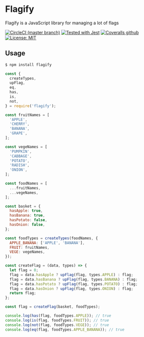 # Flagify

Flagify is a JavaScript library for managing a lot of flags 

[![CircleCI (master branch)](https://circleci.com/gh/flagify/flagify/tree/master.svg?style=shield)](https://circleci.com/gh/flagify/flagify)
[![Tested with Jest](https://img.shields.io/badge/tested_with-Jest-99424f.svg)](https://github.com/facebook/jest)
[![Coveralls github](https://img.shields.io/codecov/c/github/flagify/flagify/master.svg)](https://codecov.io/gh/flagify/flagify)
[![License: MIT](https://img.shields.io/badge/License-MIT-blue.svg)](https://opensource.org/licenses/MIT)

## Usage
``` bash
$ npm install flagify
```

``` javascript
const {
  createTypes,
  upFlag,
  eq,
  has,
  is,
  not,
} = require('flagify');

const fruitNames = [
  'APPLE',
  'CHERRY',
  'BANANA',
  'GRAPE',
];

const vegeNames = [
  'PUMPKIN',
  'CABBAGE',
  'POTATO',
  'RADISH',
  'ONION',
];

const foodNames = [
  ...fruitNames,
  ...vegeNames,
];

const basket = {
  hasApple: true,
  hasBanana: true,
  hasPotato: false,
  hasOnion: false,
};

const foodTypes = createTypes(foodNames, {
  APPLE_BANANA: ['APPLE', 'BANANA'],
  FRUIT: fruitNames,
  VEGE: vegeNames,
});

const createFlag = (data, types) => {
  let flag = 0;
  flag = data.hasApple ? upFlag(flag, types.APPLE) : flag;
  flag = data.hasBanana ? upFlag(flag, types.BANANA) : flag;
  flag = data.hasPotato ? upFlag(flag, types.POTATO) : flag;
  flag = data.hasOnion ? upFlag(flag, types.ONION) : flag;
  return flag;
};

const flag = createFlag(basket, foodTypes);

console.log(has(flag, foodTypes.APPLE)); // true
console.log(is(flag, foodTypes.FRUIT)); // true
console.log(not(flag, foodTypes.VEGE)); // true
console.log(eq(flag, foodTypes.APPLE_BANANA)); // true
```
